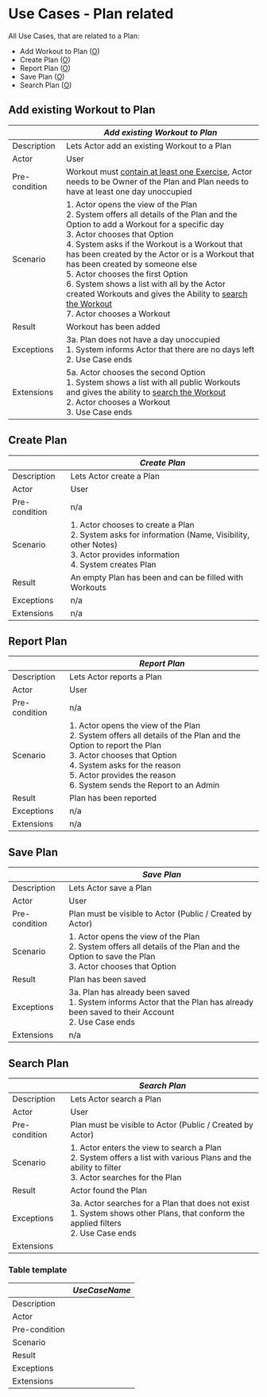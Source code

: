# Use Cases - Plan related

All Use Cases, that are related to a Plan:
  - Add Workout to Plan ([O](#add-existing-workout-to-plan))
  - Create Plan ([O](#create-plan))
  - Report Plan ([O](#report-plan))
  - Save Plan ([O](#save-plan))
  - Search Plan ([O](#search-plan))

## Add existing Workout to Plan

|               | _Add existing Workout to Plan_ |
|---------------|---------------|
| Description   | Lets Actor add an existing Workout to a Plan |
| Actor         | User |
| Pre-condition | Workout must [contain at least one Exercise](UseCases_WE.md#add-exercise-to-workout), Actor needs to be Owner of the Plan and Plan needs to have at least one day unoccupied |
| Scenario      | 1. Actor opens the view of the Plan </br> 2. System offers all details of the Plan and the Option to add a Workout for a specific day </br> 3. Actor chooses that Option </br> 4. System asks if the Workout is a Workout that has been created by the Actor or is a Workout that has been created by someone else </br> 5. Actor chooses the first Option </br> 6. System shows a list with all by the Actor created Workouts and gives the Ability to [search the Workout](UseCases_WE.md#search-workout) </br> 7. Actor chooses a Workout |
| Result        | Workout has been added |
| Exceptions    | 3a. Plan does not have a day unoccupied </br> 1. System informs Actor that there are no days left </br> 2. Use Case ends |
| Extensions    | 5a. Actor chooses the second Option </br> 1. System shows a list with all public Workouts and gives the ability to [search the Workout](UseCases_WE.md#search-workout) </br> 2. Actor chooses a Workout </br> 3. Use Case ends |

## Create Plan

|               | _Create Plan_ |
|---------------|---------------|
| Description   | Lets Actor create a Plan |
| Actor         | User |
| Pre-condition | n/a |
| Scenario      | 1. Actor chooses to create a Plan </br> 2. System asks for information (Name, Visibility, other Notes) </br> 3. Actor provides information </br> 4. System creates Plan |
| Result        | An empty Plan has been and can be filled with Workouts |
| Exceptions    | n/a  |
| Extensions    | n/a |

## Report Plan

|               | _Report Plan_ |
|---------------|---------------|
| Description   | Lets Actor reports a Plan |
| Actor         | User |
| Pre-condition | n/a |
| Scenario      | 1. Actor opens the view of the Plan </br> 2. System offers all details of the Plan and the Option to report the Plan </br> 3. Actor chooses that Option </br> 4. System asks for the reason </br> 5. Actor provides the reason </br> 6. System sends the Report to an Admin |
| Result        | Plan has been reported |
| Exceptions    | n/a |
| Extensions    | n/a |

## Save Plan

|               | _Save Plan_ |
|---------------|-------------|
| Description   | Lets Actor save a Plan |
| Actor         | User |
| Pre-condition | Plan must be visible to Actor (Public / Created by Actor) |
| Scenario      | 1. Actor opens the view of the Plan </br> 2. System offers all details of the Plan and the Option to save the Plan </br> 3. Actor chooses that Option |
| Result        | Plan has been saved |
| Exceptions    | 3a. Plan has already been saved </br> 1. System informs Actor that the Plan has already been saved to their Account </br> 2. Use Case ends |
| Extensions    | n/a |

## Search Plan

|               | _Search Plan_ |
|---------------|---------------|
| Description   | Lets Actor search a Plan |
| Actor         | User |
| Pre-condition | Plan must be visible to Actor (Public / Created by Actor) |
| Scenario      | 1. Actor enters the view to search a Plan </br> 2. System offers a list with various Plans and the ability to filter </br> 3. Actor searches for the Plan |
| Result        | Actor found the Plan |
| Exceptions    | 3a. Actor searches for a Plan that does not exist </br> 1. System shows other Plans, that conform the applied filters </br> 2. Use Case ends |
| Extensions    |  |

### Table template

|               | _UseCaseName_ |
|---------------|---------------|
| Description   |  |
| Actor         |  |
| Pre-condition |  |
| Scenario      |  |
| Result        |  |
| Exceptions    |  |
| Extensions    |  |